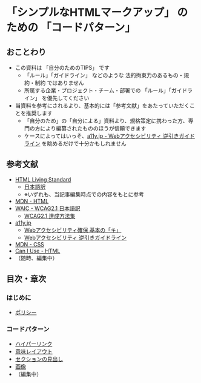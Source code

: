 # 「シンプルなHTMLマークアップ」 のための 「コードパターン」

## おことわり

* この資料は 「自分のためのTIPS」 です
  * 「ルール」「ガイドライン」 などのような 法的拘束力のあるもの・規約・制約 ではありません
  * 所属する企業・プロジェクト・チーム・部署での 「ルール」「ガイドライン」 を優先してください
* 当資料を参考にされるより、基本的には「参考文献」をあたっていただくことを推奨します
  * 「自分のため」の「自分による」資料より、規格策定に携わった方、専門の方により編纂されたもののほうが信頼できます
  * ケースによってはいっそ、[a11y.jp - Webアクセシビリティ 逆引きガイドライン](https://weba11y.jp/know-how/guidelines/guidelines_index/) を眺めるだけで十分かもしれません

## 参考文献

* [HTML Living Standard](https://html.spec.whatwg.org/multipage/)
  * [日本語訳](https://momdo.github.io/html/)
  * ※いずれも、当記事編集時点での内容をもとに参考
* [MDN - HTML](https://developer.mozilla.org/ja/docs/Web/HTML)
* [WAIC - WCAG2.1 日本語訳](https://waic.jp/docs/WCAG21/)
  * [WCAG2.1 達成方法集](https://waic.jp/docs/WCAG21/Techniques/)
* [a11y.jp](https://weba11y.jp/)
  * [Webアクセシビリティ確保 基本の「キ」](https://weba11y.jp/know-how/10basics/10basics_index/)
  * [Webアクセシビリティ 逆引きガイドライン](https://weba11y.jp/know-how/guidelines/guidelines_index/)
* [MDN - CSS](https://developer.mozilla.org/ja/docs/Web/CSS)
* [Can I Use - HTML](https://caniuse.com/?cats=HTML5&statuses=all)
* （随時、編集中）

## 目次・章次

### はじめに

* [ポリシー](./01_policy.md)

### コードパターン

* [ハイパーリンク](./link/10_basic.md)
* [意味レイアウト](./layouting/10_basic.md)
* [セクションの見出し](./section-heading/10_basic.md)
* [画像](./images/10_basic.md)
* （編集中）
